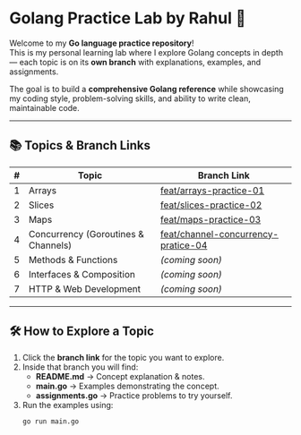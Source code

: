 # Golang Practice Lab by Rahul 🚀

Welcome to my **Go language practice repository**!  
This is my personal learning lab where I explore Golang concepts in depth — each topic is on its **own branch** with explanations, examples, and assignments.

The goal is to build a **comprehensive Golang reference** while showcasing my coding style, problem-solving skills, and ability to write clean, maintainable code.

---

## 📚 Topics & Branch Links

| #  | Topic | Branch Link |
|----|-------|-------------|
| 1  | Arrays | [feat/arrays-practice-01](https://github.com/devkarrahul2610/Golang-Practice-Lab-By-Rahul/tree/feat/arrays-practice-01) |
| 2  | Slices | [feat/slices-practice-02](https://github.com/devkarrahul2610/Golang-Practice-Lab-By-Rahul/tree/feat/slices-practice-02) |
| 3  | Maps | [feat/maps-practice-03](https://github.com/devkarrahul2610/Golang-Practice-Lab-By-Rahul/tree/feat/maps-practice-03) |
| 4  | Concurrency (Goroutines & Channels) | [feat/channel-concurrency-pratice-04](https://github.com/devkarrahul2610/Golang-Practice-Lab-By-Rahul/tree/feat/channel-concurrency-pratice-04) |
| 5  | Methods & Functions | *(coming soon)* |
| 6  | Interfaces & Composition | *(coming soon)* |
| 7  | HTTP & Web Development | *(coming soon)* |

---

## 🛠 How to Explore a Topic
1. Click the **branch link** for the topic you want to explore.
2. Inside that branch you will find:
   - **README.md** → Concept explanation & notes.
   - **main.go** → Examples demonstrating the concept.
   - **assignments.go** → Practice problems to try yourself.
3. Run the examples using:
   ```bash
   go run main.go
